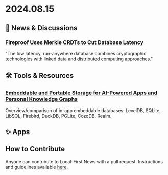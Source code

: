 # 2024.08.15

## 📰 News & Discussions 

### [Fireproof Uses Merkle CRDTs to Cut Database Latency](https://thenewstack.io/fireproof-uses-merkle-crdts-to-cut-database-latency/)
"The low latency, run-anywhere database combines cryptographic technologies with linked data and distributed computing approaches."


## 🛠️ Tools & Resources

### [Embeddable and Portable Storage for AI-Powered Apps and Personal Knowledge Graphs](https://ai.plainenglish.io/embeddable-and-portable-storage-for-ai-powered-apps-and-personal-knowledge-graphs-e46b0564e73c)
Overview/comparison of in-app embeddable databases: LevelDB, SQLite, LibSQL, Firebird, DuckDB, PGLite, CozoDB, Realm.


## ✨ Apps



## How to Contribute
Anyone can contribute to Local-First News with a pull request. Instructions and guidelines available [here](https://github.com/localfirstnews/localfirstnews).

